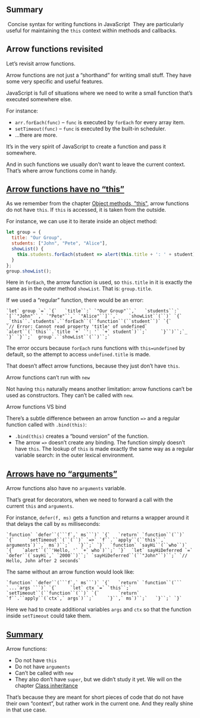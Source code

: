 
## Summary
 Concise syntax for writing functions in JavaScript
 They are particularly useful for maintaining the `this` context within methods and callbacks.
## Arrow functions revisited

Let’s revisit arrow functions.

Arrow functions are not just a “shorthand” for writing small stuff. They have some very specific and useful features.

JavaScript is full of situations where we need to write a small function that’s executed somewhere else.

For instance:

- `arr.forEach(func)` – `func` is executed by `forEach` for every array item.
- `setTimeout(func)` – `func` is executed by the built-in scheduler.
- …there are more.

It’s in the very spirit of JavaScript to create a function and pass it somewhere.

And in such functions we usually don’t want to leave the current context. That’s where arrow functions come in handy.

## [Arrow functions have no “this”](https://javascript.info/arrow-functions#arrow-functions-have-no-this)

As we remember from the chapter [Object methods, "this"](https://javascript.info/object-methods), arrow functions do not have `this`. If `this` is accessed, it is taken from the outside.

For instance, we can use it to iterate inside an object method:

```js
let group = {
  title: "Our Group",
  students: ["John", "Pete", "Alice"],
  showList() {
    this.students.forEach(student => alert(this.title + ': ' + student));
  }
};
group.showList();

```

Here in `forEach`, the arrow function is used, so `this.title` in it is exactly the same as in the outer method `showList`. That is: `group.title`.

If we used a “regular” function, there would be an error:

``` `let` group `=` `{`   `title``:` `"Our Group"``,`   `students``:` `[``"John"``,` `"Pete"``,` `"Alice"``]``,`    `showList``(``)` `{`     _`this``.`students`.``forEach``(``function``(``student``)` `{`       `// Error: Cannot read property 'title' of undefined`       `alert``(``this``.`title `+` `': '` `+` student`)``;`     `}``)``;`_   `}` `}``;`  group`.``showList``(``)``;` ```

The error occurs because `forEach` runs functions with `this=undefined` by default, so the attempt to access `undefined.title` is made.

That doesn’t affect arrow functions, because they just don’t have `this`.

Arrow functions can’t run with `new`

Not having `this` naturally means another limitation: arrow functions can’t be used as constructors. They can’t be called with `new`.

Arrow functions VS bind

There’s a subtle difference between an arrow function `=>` and a regular function called with `.bind(this)`:

- `.bind(this)` creates a “bound version” of the function.
- The arrow `=>` doesn’t create any binding. The function simply doesn’t have `this`. The lookup of `this` is made exactly the same way as a regular variable search: in the outer lexical environment.

## [Arrows have no “arguments”](https://javascript.info/arrow-functions#arrows-have-no-arguments)

Arrow functions also have no `arguments` variable.

That’s great for decorators, when we need to forward a call with the current `this` and `arguments`.

For instance, `defer(f, ms)` gets a function and returns a wrapper around it that delays the call by `ms` milliseconds:

[](https://javascript.info/arrow-functions# "run")

[](https://javascript.info/arrow-functions# "open in sandbox")

```` `function` `defer``(```f`,` ms```)` `{`   `return` `function``(``)` `{`     `setTimeout``(``(``)` `=>` `f``.``apply``(``this``,` arguments`)``,` ms`)``;`   `}``;` `}`  `function` `sayHi``(``who``)` `{`   `alert``(``'Hello, '` `+` who`)``;` `}`  `let` sayHiDeferred `=` `defer``(`sayHi`,` `2000``)``;` `sayHiDeferred``(``"John"``)``;` `// Hello, John after 2 seconds` ````

The same without an arrow function would look like:

```` `function` `defer``(```f`,` ms```)` `{`   `return` `function``(``` `...`args ```)` `{`     `let` ctx `=` `this``;`     `setTimeout``(``function``(``)` `{`       `return` `f``.``apply``(`ctx`,` args`)``;`     `}``,` ms`)``;`   `}``;` `}` ````

Here we had to create additional variables `args` and `ctx` so that the function inside `setTimeout` could take them.

## [Summary](https://javascript.info/arrow-functions#summary)

Arrow functions:

- Do not have `this`
- Do not have `arguments`
- Can’t be called with `new`
- They also don’t have `super`, but we didn’t study it yet. We will on the chapter [Class inheritance](https://javascript.info/class-inheritance)

That’s because they are meant for short pieces of code that do not have their own “context”, but rather work in the current one. And they really shine in that use case.

[](https://javascript.info/bind)[](https://javascript.info/object-properties)